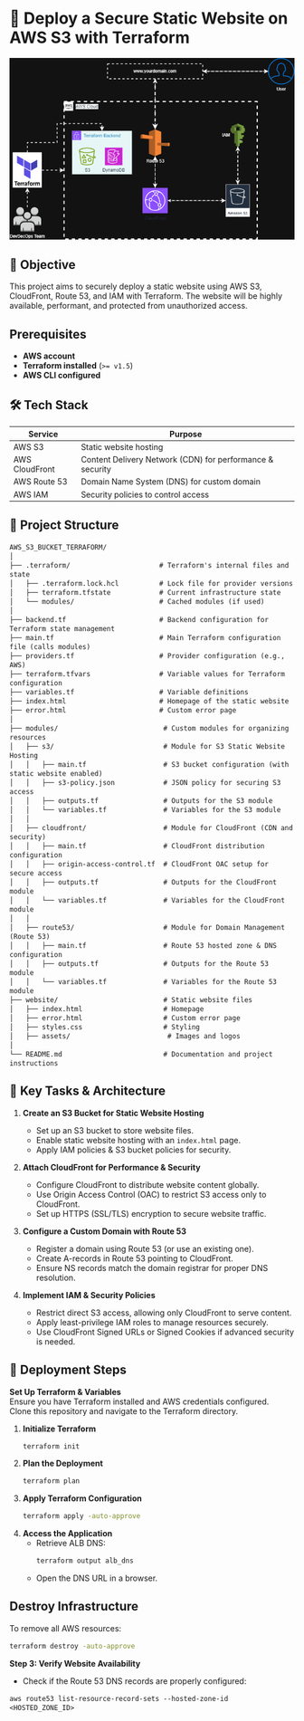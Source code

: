 # 🚀 Deploy a Secure Static Website on AWS S3 with Terraform
![Secure Static Website Architecture on AWS: S3, CloudFront, and Route 53](<AWS Static Website Hosting.drawio.png>)
## 🎯 Objective
This project aims to securely deploy a static website using AWS S3, CloudFront, Route 53, and IAM with Terraform. The website will be highly available, performant, and protected from unauthorized access.

## **Prerequisites**
- **AWS account**
- **Terraform installed** (`>= v1.5`)
- **AWS CLI configured**

## 🛠 Tech Stack

| Service        | Purpose                                                  |
|----------------|---------------------------------------------------------|
| AWS S3        | Static website hosting                                   |
| AWS CloudFront | Content Delivery Network (CDN) for performance & security|
| AWS Route 53   | Domain Name System (DNS) for custom domain             |
| AWS IAM        | Security policies to control access                     |

## 📁 Project Structure
```
AWS_S3_BUCKET_TERRAFORM/
│
├── .terraform/                      # Terraform's internal files and state
│   ├── .terraform.lock.hcl          # Lock file for provider versions
│   ├── terraform.tfstate            # Current infrastructure state
│   └── modules/                     # Cached modules (if used)
│
├── backend.tf                       # Backend configuration for Terraform state management
├── main.tf                          # Main Terraform configuration file (calls modules)
├── providers.tf                     # Provider configuration (e.g., AWS)
├── terraform.tfvars                 # Variable values for Terraform configuration
├── variables.tf                     # Variable definitions
├── index.html                       # Homepage of the static website
├── error.html                       # Custom error page
│
├── modules/                          # Custom modules for organizing resources
│   ├── s3/                           # Module for S3 Static Website Hosting
│   │   ├── main.tf                   # S3 bucket configuration (with static website enabled)
│   │   ├── s3-policy.json            # JSON policy for securing S3 access
│   │   ├── outputs.tf                # Outputs for the S3 module
│   │   └── variables.tf              # Variables for the S3 module
│   │
│   ├── cloudfront/                   # Module for CloudFront (CDN and security)
│   │   ├── main.tf                   # CloudFront distribution configuration
│   │   ├── origin-access-control.tf  # CloudFront OAC setup for secure access
│   │   ├── outputs.tf                # Outputs for the CloudFront module
│   │   └── variables.tf              # Variables for the CloudFront module
│   │
│   ├── route53/                      # Module for Domain Management (Route 53)
│   │   ├── main.tf                   # Route 53 hosted zone & DNS configuration
│   │   ├── outputs.tf                # Outputs for the Route 53 module
│   │   └── variables.tf              # Variables for the Route 53 module
├── website/                          # Static website files
│   ├── index.html                    # Homepage
│   ├── error.html                    # Custom error page
│   ├── styles.css                    # Styling
│   ├── assets/                        # Images and logos
│
└── README.md                         # Documentation and project instructions
```

## 📌 Key Tasks & Architecture

1. **Create an S3 Bucket for Static Website Hosting**
    - Set up an S3 bucket to store website files.
    - Enable static website hosting with an `index.html` page.
    - Apply IAM policies & S3 bucket policies for security.

2. **Attach CloudFront for Performance & Security**
    - Configure CloudFront to distribute website content globally.
    - Use Origin Access Control (OAC) to restrict S3 access only to CloudFront.
    - Set up HTTPS (SSL/TLS) encryption to secure website traffic.

3. **Configure a Custom Domain with Route 53**
    - Register a domain using Route 53 (or use an existing one).
    - Create A-records in Route 53 pointing to CloudFront.
    - Ensure NS records match the domain registrar for proper DNS resolution.

4. **Implement IAM & Security Policies**
    - Restrict direct S3 access, allowing only CloudFront to serve content.
    - Apply least-privilege IAM roles to manage resources securely.
    - Use CloudFront Signed URLs or Signed Cookies if advanced security is needed.

## 📌 Deployment Steps

**Set Up Terraform & Variables**  
Ensure you have Terraform installed and AWS credentials configured.  
Clone this repository and navigate to the Terraform directory.


1. **Initialize Terraform**
   ```sh
   terraform init
   ```
2. **Plan the Deployment**
   ```sh
   terraform plan
   ```
3. **Apply Terraform Configuration**
   ```sh
   terraform apply -auto-approve
   ```
4. **Access the Application**
   - Retrieve ALB DNS:
     ```sh
     terraform output alb_dns
     ```
   - Open the DNS URL in a browser.

## **Destroy Infrastructure**
To remove all AWS resources:
```sh
terraform destroy -auto-approve
```
**Step 3: Verify Website Availability**

- Check if the Route 53 DNS records are properly configured:
```
aws route53 list-resource-record-sets --hosted-zone-id <HOSTED_ZONE_ID>
```